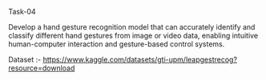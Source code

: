 Task-04

Develop a hand gesture recognition model that can accurately identify and classify different hand gestures from image or video data, 
enabling intuitive human-computer interaction and gesture-based control systems.

Dataset :- 
https://www.kaggle.com/datasets/gti-upm/leapgestrecog?resource=download

